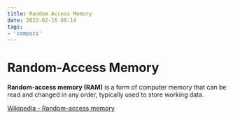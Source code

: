 ```yaml
---
title: Random Access Memory
date: 2022-02-16 08:14
tags:
- 'compsci'
---
```


# Random-Access Memory

**Random-access memory (RAM)** is a form of computer memory that can be read and
changed in any order, typically used to store working data. 

[Wikipedia - Random-access memory](https://en.wikipedia.org/wiki/Random-access_memory)

## 

